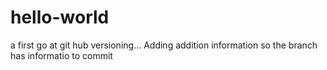 # hello-world
a first go at git hub versioning...
Adding addition information so the branch has informatio to commit
